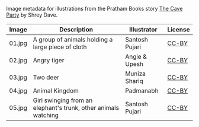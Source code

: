 Image metadata for illustrations from the Pratham Books story [The Cave Party](https://storyweaver.org.in/stories/1828-the-cave-party) by Shrey Dave.

Image | Description | Illustrator | License
----- | ----------- | ----------- | -------
01.jpg | A group of animals holding a large piece of cloth | Santosh Pujari | [CC-BY](https://creativecommons.org/licenses/by/4.0/)
02.jpg | Angry tiger | Angie & Upesh | [CC-BY](https://creativecommons.org/licenses/by/4.0/)
03.jpg | Two deer | Muniza Shariq | [CC-BY](https://creativecommons.org/licenses/by/4.0/)
04.jpg | Animal Kingdom | Padmanabh | [CC-BY](https://creativecommons.org/licenses/by/4.0/)
05.jpg | Girl swinging from an elephant's trunk, other animals watching | Santosh Pujari | [CC-BY](https://creativecommons.org/licenses/by/4.0/)
